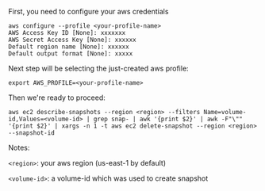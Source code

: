 <!-- 
.. title: Delete old EBS snaphot
.. slug: delete-old-ebs-snaphot
.. date: 2017-02-15 13:39:53 UTC+07:00
.. tags: 
.. category: 
.. link: 
.. description: 
.. type: text
-->

First, you need to configure your aws credentials

<!-- TEASER_END: Read more -->
```
aws configure --profile <your-profile-name>
AWS Access Key ID [None]: xxxxxxx
AWS Secret Access Key [None]: xxxxxx
Default region name [None]: xxxxxx
Default output format [None]: xxxxx
```

Next step will be selecting the just-created aws profile:

```
export AWS_PROFILE=<your-profile-name>
```

Then we're ready to proceed:

```
aws ec2 describe-snapshots --region <region> --filters Name=volume-id,Values=<volume-id> | grep snap- | awk '{print $2}' | awk -F"\"" '{print $2}' | xargs -n 1 -t aws ec2 delete-snapshot --region <region> --snapshot-id
```

Notes:

`<region>`: your aws region (us-east-1 by default)

`<volume-id>`: a volume-id which was used to create snapshot
